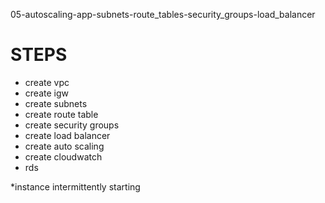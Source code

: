 05-autoscaling-app-subnets-route_tables-security_groups-load_balancer

# STEPS

- create vpc
- create igw
- create subnets
- create route table
- create security groups
- create load balancer
- create auto scaling
- create cloudwatch
- rds

\*instance intermittently starting
